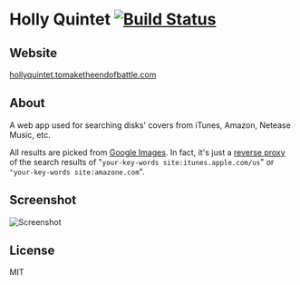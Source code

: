 # Holly Quintet [![Build Status](https://travis-ci.org/arianrhodsandlot/Holly-Quintet.svg?branch=dev)](https://travis-ci.org/arianrhodsandlot/Holly-Quintet)

## Website

[hollyquintet.tomaketheendofbattle.com](http://hollyquintet.tomaketheendofbattle.com)

## About

A web app used for searching disks' covers from iTunes, Amazon, Netease Music, etc.

All results are picked from [Google Images](https://images.google.com). In fact, it's just a [reverse proxy](http://en.wikipedia.org/wiki/Reverse_proxy) of the search results of "`your-key-words site:itunes.apple.com/us`" or `"your-key-words site:amazone.com`".

## Screenshot

![Screenshot](http://i.imgur.com/H4jNVHR.gif)

## License

MIT
